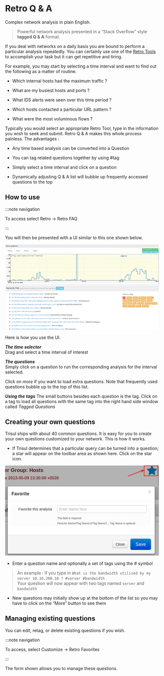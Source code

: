 # Retro Q & A

Complex network analysis in plain English.

> Powerful network analysis presented in a “Stack Overflow” style
> **tagged Q & A** format.

If you deal with networks on a daily basis you are bound to perform a
particular analysis repeatedly. You can certainly use one of the [Retro
Tools](retrotools) to accomplish your task but it can get
repetitive and tiring.

For example, you may start by selecting a time interval and want to find
out the following as a matter of routine.

- Which internal hosts had the maximum traffic ?  

- What are my busiest hosts and ports ?  

- What IDS alerts were seen over this time period ?  

- Which hosts contacted a particular URL pattern ?  

- What were the most voluminous flows ?

Typically you would select an appropriate Retro Tool, type in the
information you wish to seek and submit. Retro Q & A makes this whole
process painless. The advantages :

- Any time based analysis can be converted into a Question  

- You can tag related questions together by using \#tag  

- Simply select a time interval and click on a question  

- Dynamically adjusting Q & A list will bubble up frequently accessed
  questions to the top

## How to use

:::note navigation

To access select Retro -\> Retro FAQ

:::

You will then be presented with a UI similar to this one shown below.

![](images/faq.png)

Here is how you use the UI.

***The time selector***  
Drag and select a time interval of interest

***The questions***  
Simply click on a question to run the corresponding analysis for the
interval selected.

Click on *more* if you want to load extra questions. Note that
frequently used questions bubble up to the top of this list.

***Using the tags*** 
The small buttons besides each question is the tag. Click on a tag to
load all questions with the same tag into the right hand side window
called *Tagged Questions*

## Creating your own questions

Trisul ships with about 40 common questions. It is easy for you to
create your own questions customized to your network. This is how it
works.

- If Trisul determines that a particular query can be turned into a
  question; a star will appear on the toolbar area as shown here. Click on
  the star icon.

![](images/fav.png)

- Enter a question name and optionally a set of tags using the \#
  symbol

> An example : If you type in
> `What is the bandwidth utilized by my server 10.10.200.10 ? #server #bandwidth`  
> Your question will now appear with two tags named `server` and
> `bandwidth`

- New questions may initially show up at the bottom of the list so you
  may have to click on the “More” button to see them

## Managing existing questions

You can edit, retag, or delete existing questions if you wish.

:::note navigation

To access, select Customize -\> Retro Favorites

:::

The form shown allows you to manage these questions.
